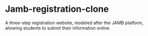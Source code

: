 # Jamb-registration-clone
A three-step registration website, modeled after the JAMB platform, allowing students to submit their information online.
